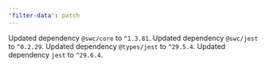 ```yaml
---
'filter-data': patch
---
```


Updated dependency `@swc/core` to `^1.3.81`.
Updated dependency `@swc/jest` to `^0.2.29`.
Updated dependency `@types/jest` to `^29.5.4`.
Updated dependency `jest` to `^29.6.4`.
